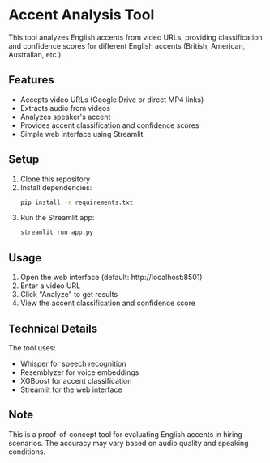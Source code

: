 # Accent Analysis Tool

This tool analyzes English accents from video URLs, providing classification and confidence scores for different English accents (British, American, Australian, etc.).

## Features

- Accepts video URLs (Google Drive or direct MP4 links)
- Extracts audio from videos
- Analyzes speaker's accent
- Provides accent classification and confidence scores
- Simple web interface using Streamlit

## Setup

1. Clone this repository
2. Install dependencies:
   ```bash
   pip install -r requirements.txt
   ```
3. Run the Streamlit app:
   ```bash
   streamlit run app.py
   ```

## Usage

1. Open the web interface (default: http://localhost:8501)
2. Enter a video URL
3. Click "Analyze" to get results
4. View the accent classification and confidence score

## Technical Details

The tool uses:
- Whisper for speech recognition
- Resemblyzer for voice embeddings
- XGBoost for accent classification
- Streamlit for the web interface

## Note

This is a proof-of-concept tool for evaluating English accents in hiring scenarios. The accuracy may vary based on audio quality and speaking conditions. 
